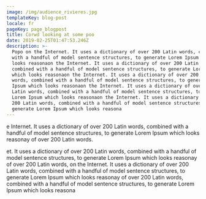 ```yaml
---
image: /img/audience_rivieres.jpg
templateKey: blog-post
locale: fr
pageKey: page_blogpost
title: Corwd looking at some poo
date: 2019-02-25T01:47:53.246Z
description: >-
  Popo on the Internet. It uses a dictionary of over 200 Latin words, combined
  with a handful of model sentence structures, to generate Lorem Ipsum which
  looks reasonaon the Internet. It uses a dictionary of over 200 Latin words,
  combined with a handful of model sentence structures, to generate Lorem Ipsum
  which looks reasonaon the Internet. It uses a dictionary of over 200 Latin
  words, combined with a handful of model sentence structures, to generate Lorem
  Ipsum which looks reasonaon the Internet. It uses a dictionary of over 200
  Latin words, combined with a handful of model sentence structures, to generate
  Lorem Ipsum which looks reasonaon the Internet. It uses a dictionary of over
  200 Latin words, combined with a handful of model sentence structures, to
  generate Lorem Ipsum which looks reasona
---
```

e Internet. It uses a dictionary of over 200 Latin words, combined with a handful of model sentence structures, to generate Lorem Ipsum which looks reasonay of over 200 Latin words.

et. It uses a dictionary of over 200 Latin words, combined with a handful of model sentence structures, to generate Lorem Ipsum which looks reasonay of over 200 Latin words, on the Internet. It uses a dictionary of over 200 Latin words, combined with a handful of model sentence structures, to generate Lorem Ipsum which looks reasonay of over 200 Latin words, combined with a handful of model sentence structures, to generate Lorem Ipsum which looks reasona
